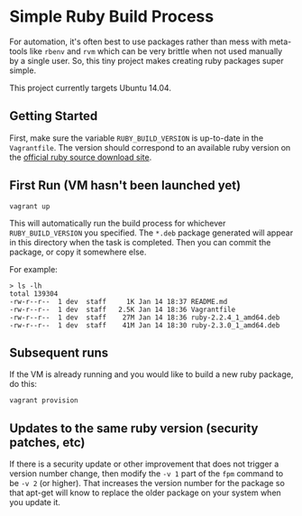# Simple Ruby Build Process

For automation, it's often best to use packages rather than mess with meta-tools like `rbenv` and `rvm` which can be very brittle when not used manually by a single user. So, this tiny project makes creating ruby packages super simple.

This project currently targets Ubuntu 14.04.

## Getting Started

First, make sure the variable `RUBY_BUILD_VERSION` is up-to-date in the `Vagrantfile`. The version should correspond to an available ruby version on the [official ruby source download site](http://cache.ruby-lang.org/pub/ruby/).

## First Run (VM hasn't been launched yet)

`vagrant up`

This will automatically run the build process for whichever `RUBY_BUILD_VERSION` you specified. The `*.deb` package generated will appear in this directory when the task is completed. Then you can commit the package, or copy it somewhere else.

For example:

```
> ls -lh
total 139304
-rw-r--r--  1 dev  staff     1K Jan 14 18:37 README.md
-rw-r--r--  1 dev  staff   2.5K Jan 14 18:36 Vagrantfile
-rw-r--r--  1 dev  staff    27M Jan 14 18:36 ruby-2.2.4_1_amd64.deb
-rw-r--r--  1 dev  staff    41M Jan 14 18:30 ruby-2.3.0_1_amd64.deb
```

## Subsequent runs

If the VM is already running and you would like to build a new ruby package, do this:

`vagrant provision`

## Updates to the same ruby version (security patches, etc)

If there is a security update or other improvement that does not trigger a version number change, then modify the `-v 1` part of the `fpm` command to be `-v 2` (or higher). That increases the version number for the package so that apt-get will know to replace the older package on your system when you update it.
